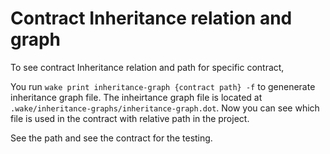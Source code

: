 # Contract Inheritance relation and graph

To see contract Inheritance relation and path for specific contract,

You run `wake print inheritance-graph {contract path} -f` to genenerate inheritance graph file.
The inheirtance graph file is located at `.wake/inheritance-graphs/inheritance-graph.dot`.
Now you can see which file is used in the contract with relative path in the project.

See the path and see the contract for the testing.
